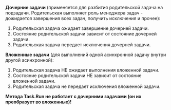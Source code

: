 **Дочерние задачи** (применяется для разбития родительской задача на подзадачи. Родительская выполняет роль менеджера задач - дожидается завершения всех задач, получить исключения и прочее):
1) Родительская задача ожидает завершение дочерней задачи.
2) Состояние родительской задачи зависит от состояние дочерней задачи.
3) Родительская задача передает исключения дочерней задачи.

**Вложенные задачи** (для выполнений одной асинхронной задачу внутри другой асинхронной):
1) Родительская задача НЕ ожидает выполнения вложенной задачи.
2) Состояние родительской задачи НЕ зависит от состояние вложенной задачи.
3)  Родительская задача не передает исключения вложенной задачи.

**Метода Task.Run не работает с дочерними задачами (он их преобразует во вложенные)!**